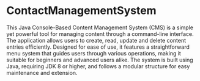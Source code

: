 # ContactManagementSystem
This Java Console-Based Content Management System (CMS) is a simple yet powerful tool for managing content through a command-line interface. The application allows users to create, read, update and  delete  content entries efficiently. Designed for ease of use, it features a straightforward menu system that guides users through various operations, making it suitable for beginners and advanced users alike. The system is built using Java, requiring JDK 8 or higher, and follows a modular structure for easy maintenance and extension.
